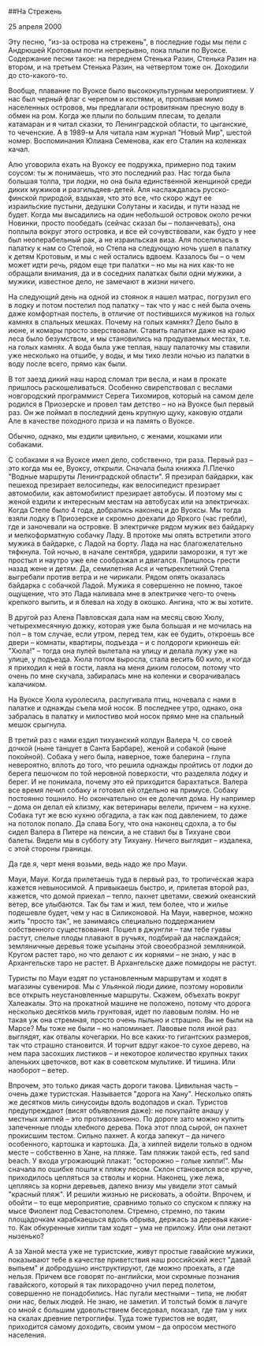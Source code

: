 ##На Стрежень

25 апреля 2000

Эту песню, "из-за острова на стрежень", в последние годы мы пели с Андрюшей Кротовым почти непрерывно, пока плыли по Вуоксе. Содержание песни такое: на переднем Стенька Разин, Стенька Разин на втором, и на третьем Стенька Разин, на четвертом тоже он. Доходили до сто-какого-то.

Вообще, плавание по Вуоксе было высококультурным мероприятием. У нас был черный флаг с черепом и костями, и, проплывая мимо населенных островов, мы предлагали островитянам пресную воду в обмен на ром. Когда же плыли по большим плесам, то делали катамаран и я читал сказки, то Ленинградской области, то цыганские, то чеченские. А в 1989-м Аля читала нам журнал "Новый Мир", шестой номер. Воспоминания Юлиана Семенова, как его Сталин на коленках качал.

Алю уговорила ехать на Вуоксу ее подружка, примерно под таким соусом: ты ж понимаешь, что это последний раз. Нас тогда была большая толпа, три лодки, но она была единственной женщиной среди диких мужиков и разгильдяев-детей. Аля наслаждалась русско-финской природой, вздыхая, что это все, что скоро ждут ее израильские пустыни, дедушки Солутаны и хасиды, и пути назад не будет. Когда мы высадились на один небольшой островок около речки Новинки, просто пообедать (сейчас сказал бы – поланчевать), она поплыла вокруг этого островка, и все ей сочувствовали, как будто у нее был неоперабельный рак, а не израильская виза. Аля поселилась в палатку к нам со Степой, но Степа на следующую ночь ушел в палатку к детям Кротовым, и мы с ней остались вдвоем. Казалось бы – о чем может идти речь, рядом еще три палатки – но мы на них как-то не обращали внимания, да и в соседних палатках были одни мужики, а мужики, известное дело, не замечают в жизни ничего.

На следующий день на одной из стоянок я  нашел матрас, погрузил его в лодку и потом постелил под палатку – так что у нас с ней была очень даже комфортная постель, в отличие от постившихся мужиков на голых камнях в спальных мешках. Почему на голых камнях? Дело было в июне, и комары просто зверствовали. Ставить палатки даже на краю леса было безумством, и мы становились на продуваемых местах, т.е. на голых камнях. А вода была уже теплая, нашу палаточку мы ставили уже несколько на отшибе, у воды, и мы тихо лезли ночью из палатки в воду после всего, прямо как были.

В тот заезд дикий наш народ сломал три весла, и нам в прокате пришлось раскошеливаться. Особенно свирепствовал с веслами новгородский программист Серега Тихомиров, который на самом деле родился в Приозерске и провел там детство – но на Вуоксе был первый раз. Он же поймал в последний день крупную щуку, каковую отдали Але в качестве походного приза и на память о Вуоксе.

Обычно, однако, мы ездили цивильно, с женами, кошками или собаками.

С собаками я на Вуоксе имел дело, собственно, три раза. Первый раз – это когда мы ее, Вуоксу, открыли. Сначала была книжка Л.Плечко "Водные маршруты Ленинградской области". Я презирал байдарки, как пешеход презирает велосипеды, как велосипедист презирает автомобили, как автомобилист презирает автобусы. И поэтому мы с женой ездили к интересным местам на автобусах или на электричках. Когда Степе было 4 года, добрались наконец и до Вуоксы. Мы тогда взяли лодку в Приозерске и скромно доехали до Яркого (час гребли), где и заночевали на островке. В электричке рядом мужик вез байдарку и мелкоформатную собачку Ладу. В протоке мы опять встретили этого мужика в байдарке, с Ладой на борту. Лада на нас благожелательно тяфкнула. Той ночью, в начале сентября, ударили заморозки, я тут же простыл и наутро уже еле соображал и двигался. Пришлось грести назад жене и детям. Да, семилетняя Ася и четырехлетний Степа выгребали против ветра и не чирикали. Рядом опять оказалась байдарка с собачкой Ладой. Мужика я совершенно не помню, такое ощущение, что это Лада наливала мне в электричке чего-то очень крепкого выпить, и я блевал на ходу в окошко. Ангина, что ж вы хотите.

В другой раз Алена Павловская дала нам на месяц свою Хюлу, четырехмесячную дожку, которая уже была большая и не мочилась на пол – в том случае, если утром, перед тем, как ее будить, откроешь все двери – комнаты, квартиры, подъезда – и с полдороги крикнешь ей: "Хюла!" – тогда она пулей вылетала на улицу и делала лужу уже на улице, у подъезда. Хюла потом выросла, стала весить 60 кило, и когда я приходил к ней в гости, лаяла на меня диким голосом, потому что очень по мне скучала, забиралась мне на коленки и сворачивалась калачиком.

На Вуоксе Хюла куролесила, распугивала птиц, ночевала с нами в палатке и однажды съела мой носок. В последнее утро, однако, она забралась в палатку и милостиво мой носок прямо мне на спальный мешок срыгнула.

В третий раз с нами ездил тихуанский колдун Валера Ч. со своей дочкой (ныне танцует в Санта Барбаре), женой и собакой (ныне покойной). Собака у него была, наверное, тоже балерина – глупа невероятно, вплоть до того, что решила однажды пройтись от лодки до берега пешочком по той неровной поверхости, что разделяла  лодку и берег. И не понимала, почему это ей приходится барахтаться. Валера все время лечил собаку и готовил ей отдельно на примусе. Собаку постоянно тошнило. Но окончательно он ее долечил дома. Ну например – дома он делал ей клизму, как ветеринары велели, причем – на кухне. Собака тут же всю кухню обгадила, а так как под давлением, то даже на потолок попало. Да слава Богу, что она наконец сдохла, а то бы сидел Валера в Питере на пенсии, а не ставил бы в Тихуане свои балеты. Видели мы в субботу эту Тихуану. Ничего выглядит – издалека, с этой стороны границы.

Да где я, черт меня возьми, ведь надо же про Мауи.

Мауи, Мауи. Когда прилетаешь туда в первый раз, то тропическая жара кажется невыносимой. А привыкаешь быстро, и, прилетая второй раз, кажется, что домой приехал – тепло, пахнет цветами, свежий океанский ветер, все улыбаются. Так бы там и жил, тем более, что и жилье подешевле будет, чем у нас в Силиконовой. На Мауи, наверное, можно жить "просто так", не занимаясь специально поддержанием собственного существования. Пошел в джунгли – там тебе гуавы растут, спелые плоды плавают в ручьях, подбирай да наслаждайся; земляничные деревья тоже усыпаны этой своеобразной земляникой. Кругом растет таро, но что делают с их корнями – не знаю, у нас в Архангельске таро не растет. В Архангельске даже помидоры не растут.

Туристы по Мауи ездят по установленным маршрутам и ходят в магазины сувениров. Мы с Ульянкой люди дикие, поэтому норовили все открыть неустановленные маршруты. Скажем, объехать вокруг Халеакалы. Это на прокатной машине не положено, потому что дорога несколько десятков миль грунтовая, идет по лавовым полям. Но не такая уж она стремная, просто очень пыльно и страшно. Вы не были на Марсе? Мы тоже не были – но напоминает. Лавовые поля иной раз выглядят, как отвалы кочегарки. Но все каких-то гигантских размеров, так что страшно становится. И торчит вдруг какое-то сухое дерево, на нем пара засохших листиков – и некоторое количество крупных таких аленьких цветочков, вот как в советском мультике. И тишина. Или наоборот – ветер.

Впрочем, это только дикая часть дороги такова. Цивильная часть – очень даже туристская. Называется "дорога на Хану". Несколько опять же десятков миль синусоиды вдоль водопадов и скал. Туристов предупреждают (висят объявления даже): не покупайте анашу у местных хиппей – это противозаконно. По дороге зато можно купить запеченные плоды хлебного дерева. Пока этот плод сырой, он пахнет прокисшим тестом. Сильно пахнет. А когда запекут – да ничего особенного, картошка и картошка. Да, а хиппей видели только в одном месте – собственно в Хане, на пляже. Там пляжик такой есть, red sand beach. У входа угрожающий плакат: "осторожно – голые хиппи!". Мы сначала по ошибке пошли к пляжу лесом. Склон становился все круче, приходилось цепляться за стволы и корни. Наконец, уже лежа, цепляясь за корни деревьев, далеко внизу мы увидели этот самый "красный пляж". И решили жизнью не рисковать, а обойти. Впрочем, и обойти – то еще мероприятие, сравнимо только со спуском к пляжу на мысе Фиолент под Севастополем. Стремно, стремно, по таким площадочкам карабкаешься вдоль обрыва, держась за деревья какие-то. Как обкуренные хиппи там ходят – ума не приложу. Или они летают нызенько?

А за Ханой места уже не туристские, живут простые гавайские мужики, показывают тебе в качестве приветствия наш российский жест "давай выпьем" и добродушно инструктируют, где можно проехать, а где нельзя. Причем все говорят по-английски, мои скромные познания гавайского, который я так лихорадочно учил перед полетом, совершенно не понадобились. Нас пугали местными – типа, не любят они нас, белых людей. Не знаю, не заметил. И толстый бомж в лачуге со мной с большим удовольствием беседовал, показал, где там у них на скалах древние петроглифы. Туда тоже туристов не водят, приходится самому доходить, своим умом – да опросом местного населения.
